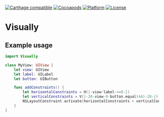 [![Carthage compatible](https://img.shields.io/badge/Carthage-Compatible-brightgreen.svg?style=flat)](https://github.com/Carthage/Carthage)
[![Cocoapods](https://img.shields.io/cocoapods/v/Visually.svg?style=flat)](https://cocoapods.org/pods/Visually)
[![Platform](https://img.shields.io/cocoapods/p/Visually.svg?style=flat)](https://cocoapods.org/pods/Visually)
[![License](https://img.shields.io/cocoapods/l/Visually.svg?style=flat)](https://cocoapods.org/pods/Visually)

# Visually

## Example usage

```swift
import Visually

class MyView: UIView {
    let view: UIView
    let label: UILabel
    let button: UIButton

    func addConstraints() {
        let horizontalConstraints = H(|-view-label->=8-|)
        let verticalConstraints = V(|-20-view-8-button.equal(44)-20-|)
        NSLayoutConstraint.activate(horizontalConstraints + verticalConstraints)
    }
}
```
